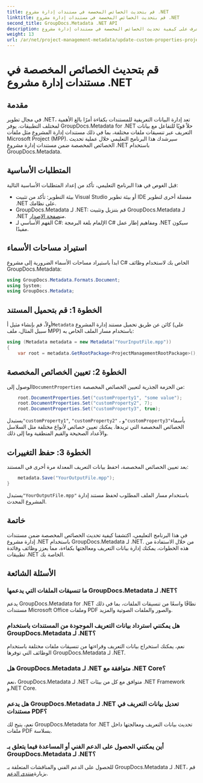 ```yaml
---
title: قم بتحديث الخصائص المخصصة في مستندات إدارة مشروع .NET
linktitle: قم بتحديث الخصائص المخصصة في مستندات إدارة مشروع .NET
second_title: GroupDocs.Metadata .NET API
description: تعرف على كيفية تحديث الخصائص المخصصة في مستندات إدارة مشروع .NET باستخدام GroupDocs.Metadata لـ .NET. تعزيز إدارة البيانات الوصفية في تطبيقاتك.
weight: 13
url: /ar/net/project-management-metadata/update-custom-properties-project-management-documents/
---
```


# قم بتحديث الخصائص المخصصة في مستندات إدارة مشروع .NET

## مقدمة
في مجال تطوير .NET، تعد إدارة البيانات التعريفية للمستندات بكفاءة أمرًا بالغ الأهمية لمختلف التطبيقات. يوفر GroupDocs.Metadata for .NET حلاً قويًا للتفاعل مع بيانات التعريف عبر تنسيقات ملفات مختلفة، بما في ذلك مستندات إدارة المشروع مثل ملفات Microsoft Project (MPP). سيرشدك هذا البرنامج التعليمي خلال عملية تحديث الخصائص المخصصة ضمن مستندات إدارة مشروع .NET باستخدام GroupDocs.Metadata.
## المتطلبات الأساسية
قبل الغوص في هذا البرنامج التعليمي، تأكد من إعداد المتطلبات الأساسية التالية:
- بيئة التطوير: تأكد من تثبيت Visual Studio أو بيئة تطوير IDE مفضلة أخرى لتطوير .NET على نظامك.
-  GroupDocs.Metadata لـ .NET: قم بتنزيل وتثبيت GroupDocs.Metadata لـ .NET من[صفحة الإصدار](https://releases.groupdocs.com/metadata/net/).
- الفهم الأساسي لـ C#: الإلمام بلغة البرمجة C# ومفاهيم إطار عمل .NET سيكون مفيدًا.

## استيراد مساحات الأسماء
ابدأ باستيراد مساحات الأسماء الضرورية إلى مشروع C# الخاص بك لاستخدام وظائف GroupDocs.Metadata:
```csharp
using GroupDocs.Metadata.Formats.Document;
using System;
using GroupDocs.Metadata;
```
## الخطوة 1: قم بتحميل المستند
 أولاً، قم بإنشاء مثيل أ`Metadata` كائن عن طريق تحميل مستند إدارة المشروع (على سبيل المثال، ملف MPP) باستخدام مسار الملف الخاص به:
```csharp
using (Metadata metadata = new Metadata("YourInputFile.mpp"))
{
    var root = metadata.GetRootPackage<ProjectManagementRootPackage>();
```
## الخطوة 2: تعيين الخصائص المخصصة
 الوصول إلى`DocumentProperties` من الحزمة الجذرية لتعيين الخصائص المخصصة:
```csharp
    root.DocumentProperties.Set("customProperty1", "some value");
    root.DocumentProperties.Set("customProperty2", 7);
    root.DocumentProperties.Set("customProperty3", true);
```
 يستبدل`"customProperty1"`, `"customProperty2"` ، و`"customProperty3"`بأسماء الخصائص المخصصة التي تريدها. يمكنك تعيين خصائص لأنواع مختلفة مثل السلاسل والأعداد الصحيحة والقيم المنطقية وما إلى ذلك.
## الخطوة 3: حفظ التغييرات
بعد تعيين الخصائص المخصصة، احفظ بيانات التعريف المعدلة مرة أخرى في المستند:
```csharp
    metadata.Save("YourOutputFile.mpp");
}
```
 يستبدل`"YourOutputFile.mpp"` باستخدام مسار الملف المطلوب لحفظ مستند إدارة المشروع المحدث.

## خاتمة
في هذا البرنامج التعليمي، اكتشفنا كيفية تحديث الخصائص المخصصة ضمن مستندات إدارة مشروع .NET باستخدام GroupDocs.Metadata لـ .NET. من خلال الاستفادة من هذه الخطوات، يمكنك إدارة بيانات التعريف ومعالجتها بكفاءة، مما يعزز وظائف وفائدة تطبيقات .NET الخاصة بك.

## الأسئلة الشائعة
### ما تنسيقات الملفات التي يدعمها GroupDocs.Metadata لـ .NET؟
يدعم GroupDocs.Metadata for .NET نطاقًا واسعًا من تنسيقات الملفات، بما في ذلك مستندات Microsoft Office وملفات PDF والصور والملفات الصوتية والمزيد.
### هل يمكنني استرداد بيانات التعريف الموجودة من المستندات باستخدام GroupDocs.Metadata لـ .NET؟
نعم، يمكنك استخراج بيانات التعريف وقراءتها من تنسيقات ملفات مختلفة باستخدام الوظائف التي توفرها GroupDocs.Metadata لـ .NET.
### هل GroupDocs.Metadata لـ .NET متوافقة مع .NET Core؟
نعم، GroupDocs.Metadata لـ .NET متوافق مع كل من بيئات .NET Framework و.NET Core.
### هل يدعم GroupDocs.Metadata لـ .NET تعديل بيانات التعريف في مستندات PDF؟
نعم، يتيح لك GroupDocs.Metadata for .NET تحديث بيانات التعريف ومعالجتها داخل ملفات PDF بسلاسة.
### أين يمكنني الحصول على الدعم الفني أو المساعدة فيما يتعلق بـ GroupDocs.Metadata لـ .NET؟
 للحصول على الدعم الفني والمناقشات المتعلقة بـ GroupDocs.Metadata لـ .NET، قم بزيارة[منتدى الدعم](https://forum.groupdocs.com/c/metadata/14).